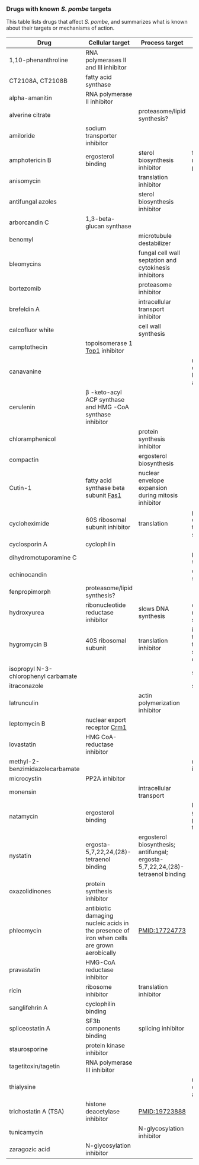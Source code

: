 ### Drugs with known *S. pombe* targets

This table lists drugs that affect *S. pombe*, and summarizes what is
known about their targets or mechanisms of action.


Drug | Cellular target | Process target | Other | Reference
-----|-----------------|----------------|-------|----------
1,10-phenanthroline | RNA polymerases II and III inhibitor ||| [PMID:27518095](https://www.pombase.org/reference/PMID:27518095) 
CT2108A, CT2108B | fatty acid synthase | | 
alpha-amanitin | RNA polymerase II inhibitor |  
alverine citrate | | proteasome/lipid synthesis? |  
amiloride | sodium transporter inhibitor |  
amphotericin B | ergosterol binding | sterol biosynthesis inhibitor | forms membrane pores |  
anisomycin | | translation inhibitor |  
antifungal azoles | | sterol biosynthesis inhibitor |  
arborcandin C | 1,3-beta-glucan synthase |  
benomyl | | microtubule destabilizer |  
bleomycins | | fungal cell wall septation and cytokinesis inhibitors |  
bortezomib | | proteasome inhibitor || [PMID:25908789](https://www.pombase.org/reference/PMID:25908789) 
brefeldin A | | intracellular transport inhibitor |  
calcofluor white | | cell wall synthesis |  
camptothecin | topoisomerase 1 [Top1](https://www.pombase.org/gene/SPBC1703.14c)  inhibitor |  
canavanine ||| naturally occuring (alfafa) L-arginine antimetabolite | 
cerulenin | β -keto-acyl ACP synthase and HMG -CoA synthase inhibitor || | [PMID:30003614](https://www.pombase.org/reference/PMID:30003614) 
chloramphenicol || protein synthesis inhibitor |  
compactin | | ergosterol biosynthesis |  
Cutin-1 | fatty acid synthase beta subunit [Fas1](https://www.pombase.org/gene/SPAC926.09c) | nuclear envelope expansion during mitosis inhibitor | | [PMID:26869222](https://www.pombase.org/reference/PMID:26869222) 
cycloheximide | 60S ribosomal subunit inhibitor | translation | prevents release of deacetylated tRNA from the E site |  
cyclosporin A | cyclophilin |  
dihydromotuporamine C | | | proteasome/lipid synthesis? |  
echinocandin | | | cell wall synthesis |  
fenpropimorph | proteasome/lipid synthesis? |  
hydroxyurea | ribonucleotide reductase inhibitor | slows DNA synthesis | causes replication fork stalling |  
hygromycin B | 40S ribosomal subunit| translation inhibitor | interferes with translocation of tRNA from the A site to the P site of the ribosome |  
isopropyl N-3-chlorophenyl carbamate | | | spindle poison |  
itraconazole | | | spindle poison |  
latrunculin | | actin polymerization inhibitor |  
leptomycin B | nuclear export receptor [Crm1](https://www.pombase.org/gene/SPAC1805.17) |  
lovastatin | HMG CoA-reductase inhibitor |  
methyl-2-benzimidazolecarbamate | | | reversible MT inhibitor |  
microcystin | PP2A inhibitor | || [PMID:29079657](https://www.pombase.org/reference/PMID:29079657)
monensin | |  intracellular transport |  
natamycin | ergosterol binding| | blocks fungal growth without permeabilizing the membrane |  
nystatin | ergosta-5,7,22,24,(28)-tetraenol binding | ergosterol biosynthesis; antifungal; ergosta-5,7,22,24,(28)-tetraenol binding |  
oxazolidinones | protein synthesis inhibitor |  
phleomycin | antibiotic damaging nucleic acids in the presence of iron when cells are grown aerobically | [PMID:17724773](https://www.pombase.org/reference/PMID:17724773)  
pravastatin | HMG-CoA reductase inhibitor |  
ricin | ribosome inhibitor | translation inhibitor | |  
sanglifehrin A | cyclophilin binding|  
spliceostatin A | SF3b components binding | splicing inhibitor || [PMID:17961508](https://www.pombase.org/reference/PMID:17961508) 
staurosporine | protein kinase inhibitor |  
tagetitoxin/tagetin | RNA polymerase III inhibitor |  
thialysine | || naturally occuring lysine analogue |  
trichostatin A (TSA) | histone deacetylase inhibitor | [PMID:19723888](https://www.pombase.org/reference/PMID:19723888) 
tunicamycin | | N-glycosylation inhibitor|  
zaragozic acid | N-glycosylation inhibitor |  

